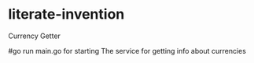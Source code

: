 # literate-invention
Currency Getter

#go run main.go for starting
The service for getting info about currencies
